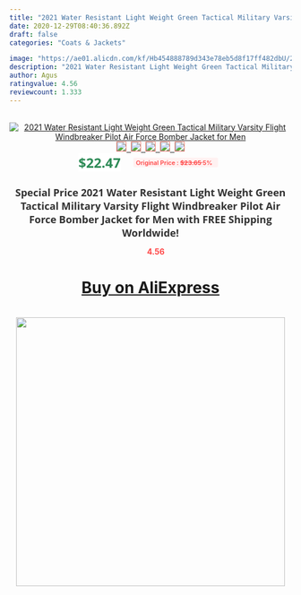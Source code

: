 ```yaml
---
title: "2021 Water Resistant Light Weight Green Tactical Military Varsity Flight Windbreaker Pilot Air Force Bomber Jacket for Men"
date: 2020-12-29T08:40:36.892Z
draft: false
categories: "Coats & Jackets"

image: "https://ae01.alicdn.com/kf/Hb454888789d343e78eb5d8f17ff482dbU/2021-Water-Resistant-Light-Weight-Green-Tactical-Military-Varsity-Flight-Windbreaker-Pilot-Air-Force-Bomber-Jacket.jpg"
description: "2021 Water Resistant Light Weight Green Tactical Military Varsity Flight Windbreaker Pilot Air Force Bomber Jacket for Men"
author: Agus
ratingvalue: 4.56
reviewcount: 1.333
---
```

<br>
<div style="text-align: center;">
<a href="https://s.click.aliexpress.com/e/_Ae0tsp" target="_blank" rel="nofollow noopener noreferrer"><img alt="2021 Water Resistant Light Weight Green Tactical Military Varsity Flight Windbreaker Pilot Air Force Bomber Jacket for Men" class="magnifier-image" src="https://ae01.alicdn.com/kf/Hb454888789d343e78eb5d8f17ff482dbU/2021-Water-Resistant-Light-Weight-Green-Tactical-Military-Varsity-Flight-Windbreaker-Pilot-Air-Force-Bomber-Jacket.jpg_640x640.jpg">
<br>
<img style="border:1px solid salmon" src="https://ae01.alicdn.com/kf/Hb454888789d343e78eb5d8f17ff482dbU/2021-Water-Resistant-Light-Weight-Green-Tactical-Military-Varsity-Flight-Windbreaker-Pilot-Air-Force-Bomber-Jacket.jpg_120x120.jpg">&nbsp;&nbsp;<img style="border:1px solid salmon" src="https://ae01.alicdn.com/kf/H836d0fe334ea4a488c14d0cfbba9872aC/2021-Water-Resistant-Light-Weight-Green-Tactical-Military-Varsity-Flight-Windbreaker-Pilot-Air-Force-Bomber-Jacket.jpg_120x120.jpg">&nbsp;&nbsp;<img style="border:1px solid salmon" src="https://ae01.alicdn.com/kf/H573888dca379455494495609ac3f2046Q/2021-Water-Resistant-Light-Weight-Green-Tactical-Military-Varsity-Flight-Windbreaker-Pilot-Air-Force-Bomber-Jacket.jpg_120x120.jpg">&nbsp;&nbsp;<img style="border:1px solid salmon" src="https://ae01.alicdn.com/kf/He1452c6e2828441e8166141829c5487aV/2021-Water-Resistant-Light-Weight-Green-Tactical-Military-Varsity-Flight-Windbreaker-Pilot-Air-Force-Bomber-Jacket.jpg_120x120.jpg">&nbsp;&nbsp;<img style="border:1px solid salmon" src="https://ae01.alicdn.com/kf/H06b881c6154d4d5dba1d5d602f8f5debC/2021-Water-Resistant-Light-Weight-Green-Tactical-Military-Varsity-Flight-Windbreaker-Pilot-Air-Force-Bomber-Jacket.jpg_120x120.jpg"></a></div><br0>
<div style="text-align: center;"><span style="background-color: white; border: 0px; box-sizing: border-box; color: seagreen; display: inline-block; font-family: &quot;open sans&quot; , &quot;arial&quot; , &quot;helvetica&quot; , sans-serif , &quot;heiti&quot;; font-size: 24px; font-stretch: inherit; font-weight: 700; line-height: inherit; margin: 0px 10px 0px 0px; padding: 0px; vertical-align: middle;">$22.47 </span>
<span style="background: rgb(255 , 241 , 241); border-radius: 3px; border: 0px; box-sizing: border-box; color: #ff4747; display: inline-block; font-family: inherit; font-size: 12px; font-stretch: inherit; font-style: inherit; font-variant: inherit; font-weight: 600; line-height: inherit; margin: 0px; padding: 2px 5px; transform: scale(0.9); vertical-align: middle;">Original Price : <b style="text-decoration: line-through;">$23.65 </b> 5%&nbsp;&nbsp;</span></div>
<h1 style="color: #333333; display: inline-block; font-family: &quot;open sans&quot; , &quot;arial&quot; , &quot;helvetica&quot; , sans-serif , &quot;heiti&quot;; font-size: 18px; font-stretch: inherit; font-weight: 700; text-align: center;">Special Price 2021 Water Resistant Light Weight Green Tactical Military Varsity Flight Windbreaker Pilot Air Force Bomber Jacket for Men with FREE Shipping Worldwide!</h1>
<div style="color: #ff4747; text-align: center;">
<img src="https://4.bp.blogspot.com/-M0ZcTcb-5uY/XleCXlxnR4I/AAAAAAAAAEc/OrjgMkXV1oMQFaCRZj5HQwOCBcu3w1FegCPcBGAYYCw/s1600/star.png" style="height: 15px;">&nbsp;<b>4.56</b></div>
<div class="button_cont" align="center"><a class="buynow_a" href="https://s.click.aliexpress.com/e/_Ae0tsp" target="_blank" rel="nofollow noopener noreferrer"><H1>Buy on AliExpress</H1></a></div><br>
<div class="separator" style="clear: both; text-align: center;">
<img src="https://lh3.googleusercontent.com/-pTy5HemUv9M/XlePHvY0dAI/AAAAAAAAAE4/0nX5iRUoIWY8eMW9Dpxeirr157OZliDIgCLcBGAsYHQ/s1600/badge.gif" width="480">
</div>
